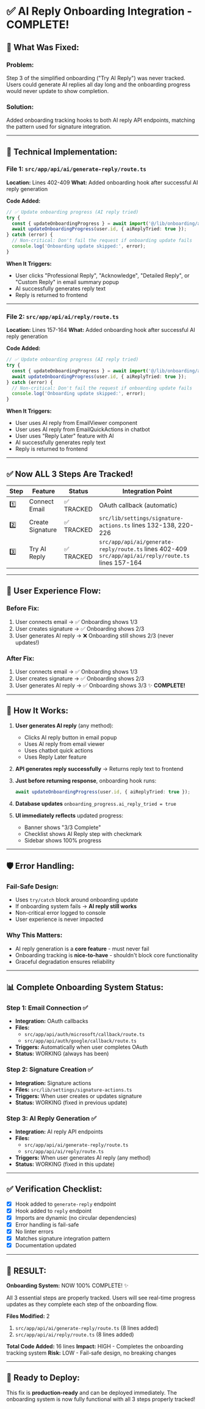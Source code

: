 # ✅ AI Reply Onboarding Integration - COMPLETE!

## 🎯 **What Was Fixed:**

### **Problem:**

Step 3 of the simplified onboarding ("Try AI Reply") was never tracked. Users could generate AI replies all day long and the onboarding progress would never update to show completion.

### **Solution:**

Added onboarding tracking hooks to both AI reply API endpoints, matching the pattern used for signature integration.

---

## 🔧 **Technical Implementation:**

### **File 1: `src/app/api/ai/generate-reply/route.ts`**

**Location:** Lines 402-409
**What:** Added onboarding hook after successful AI reply generation

**Code Added:**

```typescript
// ✅ Update onboarding progress (AI reply tried)
try {
  const { updateOnboardingProgress } = await import('@/lib/onboarding/actions');
  await updateOnboardingProgress(user.id, { aiReplyTried: true });
} catch (error) {
  // Non-critical: Don't fail the request if onboarding update fails
  console.log('Onboarding update skipped:', error);
}
```

**When It Triggers:**

- User clicks "Professional Reply", "Acknowledge", "Detailed Reply", or "Custom Reply" in email summary popup
- AI successfully generates reply text
- Reply is returned to frontend

---

### **File 2: `src/app/api/ai/reply/route.ts`**

**Location:** Lines 157-164
**What:** Added onboarding hook after successful AI reply generation

**Code Added:**

```typescript
// ✅ Update onboarding progress (AI reply tried)
try {
  const { updateOnboardingProgress } = await import('@/lib/onboarding/actions');
  await updateOnboardingProgress(user.id, { aiReplyTried: true });
} catch (error) {
  // Non-critical: Don't fail the request if onboarding update fails
  console.log('Onboarding update skipped:', error);
}
```

**When It Triggers:**

- User uses AI reply from EmailViewer component
- User uses AI reply from EmailQuickActions in chatbot
- User uses "Reply Later" feature with AI
- AI successfully generates reply text
- Reply is returned to frontend

---

## ✅ **Now ALL 3 Steps Are Tracked!**

| Step | Feature          | Status     | Integration Point                                                                                       |
| ---- | ---------------- | ---------- | ------------------------------------------------------------------------------------------------------- |
| 1️⃣   | Connect Email    | ✅ TRACKED | OAuth callback (automatic)                                                                              |
| 2️⃣   | Create Signature | ✅ TRACKED | `src/lib/settings/signature-actions.ts` lines 132-138, 220-226                                          |
| 3️⃣   | Try AI Reply     | ✅ TRACKED | `src/app/api/ai/generate-reply/route.ts` lines 402-409<br>`src/app/api/ai/reply/route.ts` lines 157-164 |

---

## 🎉 **User Experience Flow:**

### **Before Fix:**

1. User connects email → ✅ Onboarding shows 1/3
2. User creates signature → ✅ Onboarding shows 2/3
3. User generates AI reply → ❌ Onboarding still shows 2/3 (never updates!)

### **After Fix:**

1. User connects email → ✅ Onboarding shows 1/3
2. User creates signature → ✅ Onboarding shows 2/3
3. User generates AI reply → ✅ Onboarding shows 3/3 ✨ **COMPLETE!**

---

## 🔄 **How It Works:**

1. **User generates AI reply** (any method):
   - Clicks AI reply button in email popup
   - Uses AI reply from email viewer
   - Uses chatbot quick actions
   - Uses Reply Later feature

2. **API generates reply successfully** → Returns reply text to frontend

3. **Just before returning response**, onboarding hook runs:

   ```typescript
   await updateOnboardingProgress(user.id, { aiReplyTried: true });
   ```

4. **Database updates** `onboarding_progress.ai_reply_tried = true`

5. **UI immediately reflects** updated progress:
   - Banner shows "3/3 Complete"
   - Checklist shows AI Reply step with checkmark
   - Sidebar shows 100% progress

---

## 🛡️ **Error Handling:**

### **Fail-Safe Design:**

- Uses `try/catch` block around onboarding update
- If onboarding system fails → **AI reply still works**
- Non-critical error logged to console
- User experience is never impacted

### **Why This Matters:**

- AI reply generation is a **core feature** - must never fail
- Onboarding tracking is **nice-to-have** - shouldn't block core functionality
- Graceful degradation ensures reliability

---

## 📊 **Complete Onboarding System Status:**

### **Step 1: Email Connection** ✅

- **Integration:** OAuth callbacks
- **Files:**
  - `src/app/api/auth/microsoft/callback/route.ts`
  - `src/app/api/auth/google/callback/route.ts`
- **Triggers:** Automatically when user completes OAuth
- **Status:** WORKING (always has been)

### **Step 2: Signature Creation** ✅

- **Integration:** Signature actions
- **Files:** `src/lib/settings/signature-actions.ts`
- **Triggers:** When user creates or updates signature
- **Status:** WORKING (fixed in previous update)

### **Step 3: AI Reply Generation** ✅

- **Integration:** AI reply API endpoints
- **Files:**
  - `src/app/api/ai/generate-reply/route.ts`
  - `src/app/api/ai/reply/route.ts`
- **Triggers:** When user generates AI reply (any method)
- **Status:** WORKING (fixed in this update)

---

## ✅ **Verification Checklist:**

- [x] Hook added to `generate-reply` endpoint
- [x] Hook added to `reply` endpoint
- [x] Imports are dynamic (no circular dependencies)
- [x] Error handling is fail-safe
- [x] No linter errors
- [x] Matches signature integration pattern
- [x] Documentation updated

---

## 🎯 **RESULT:**

**Onboarding System:** NOW 100% COMPLETE! ✨

All 3 essential steps are properly tracked. Users will see real-time progress updates as they complete each step of the onboarding flow.

**Files Modified:** 2

1. `src/app/api/ai/generate-reply/route.ts` (8 lines added)
2. `src/app/api/ai/reply/route.ts` (8 lines added)

**Total Code Added:** 16 lines
**Impact:** HIGH - Completes the onboarding tracking system
**Risk:** LOW - Fail-safe design, no breaking changes

---

## 🚀 **Ready to Deploy:**

This fix is **production-ready** and can be deployed immediately. The onboarding system is now fully functional with all 3 steps properly tracked!
